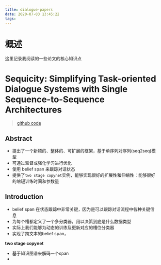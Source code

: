 ```yaml
---
title: dialogue-papers
date: 2020-07-03 13:45:22
tags:
---
```


# 概述

这里记录我阅读的一些论文的核心知识点

# Sequicity: Simplifying Task-oriented Dialogue Systems with Single Sequence-to-Sequence Architectures

> [github code](https://github.com/WING-NUS/sequicity)

## Abstract

- 提出了一个新颖的、整体的、可扩展的框架，基于单序列对序列(seq2seq)模型
- 可通过监督或强化学习进行优化
- 使用 belief span 来跟踪对话状态
- 提供了`two stage copynet`实例，能够实现很好的扩展性和伸缩性：能够很好的缩短训练时间和参数量

## Introduction

- belief span 在状态跟踪中非常关键，因为是可以跟踪对话流程中各种关键信息
- 为每个槽都定义了一个多分类器，用以决策到底是什么数据类型
- 实际上我们能够为动态的训练及更新对应的槽位分类器
- 实现了跨文本的belief span，
  
**two stage copynet**

- 基于知识图谱来解码一个span
- 